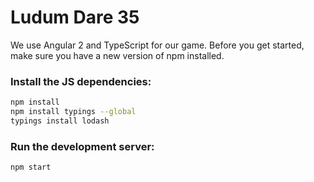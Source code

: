 # Ludum Dare 35

We use Angular 2 and TypeScript for our game. Before you get started, make sure you have a new version of npm installed.

### Install the JS dependencies:

```bash
npm install
npm install typings --global
typings install lodash
```

### Run the development server:

```bash
npm start
```
